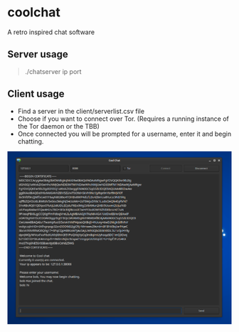 # coolchat
A retro inspired chat software

## Server usage
> ./chatserver ip port

## Client usage
* Find a server in the client/serverlist.csv file
* Choose if you want to connect over Tor. (Requires a running instance of the Tor daemon or the TBB)
* Once connected you will be prompted for a username, enter it and begin chatting.

![alt text](demo.png)